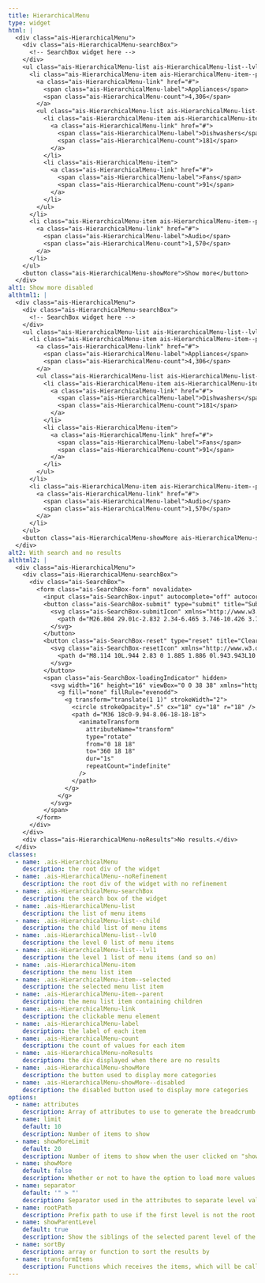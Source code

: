 ```yaml
---
title: HierarchicalMenu
type: widget
html: |
  <div class="ais-HierarchicalMenu">
    <div class="ais-HierarchicalMenu-searchBox">
      <!-- SearchBox widget here -->
    </div>
    <ul class="ais-HierarchicalMenu-list ais-HierarchicalMenu-list--lvl0">
      <li class="ais-HierarchicalMenu-item ais-HierarchicalMenu-item--parent ais-HierarchicalMenu-item--selected">
        <a class="ais-HierarchicalMenu-link" href="#">
          <span class="ais-HierarchicalMenu-label">Appliances</span>
          <span class="ais-HierarchicalMenu-count">4,306</span>
        </a>
        <ul class="ais-HierarchicalMenu-list ais-HierarchicalMenu-list--child ais-HierarchicalMenu-list--lvl1">
          <li class="ais-HierarchicalMenu-item ais-HierarchicalMenu-item--parent">
            <a class="ais-HierarchicalMenu-link" href="#">
              <span class="ais-HierarchicalMenu-label">Dishwashers</span>
              <span class="ais-HierarchicalMenu-count">181</span>
            </a>
          </li>
          <li class="ais-HierarchicalMenu-item">
            <a class="ais-HierarchicalMenu-link" href="#">
              <span class="ais-HierarchicalMenu-label">Fans</span>
              <span class="ais-HierarchicalMenu-count">91</span>
            </a>
          </li>
        </ul>
      </li>
      <li class="ais-HierarchicalMenu-item ais-HierarchicalMenu-item--parent">
        <a class="ais-HierarchicalMenu-link" href="#">
          <span class="ais-HierarchicalMenu-label">Audio</span>
          <span class="ais-HierarchicalMenu-count">1,570</span>
        </a>
      </li>
    </ul>
    <button class="ais-HierarchicalMenu-showMore">Show more</button>
  </div>
alt1: Show more disabled
althtml1: |
  <div class="ais-HierarchicalMenu">
    <div class="ais-HierarchicalMenu-searchBox">
      <!-- SearchBox widget here -->
    </div>
    <ul class="ais-HierarchicalMenu-list ais-HierarchicalMenu-list--lvl0">
      <li class="ais-HierarchicalMenu-item ais-HierarchicalMenu-item--parent ais-HierarchicalMenu-item--selected">
        <a class="ais-HierarchicalMenu-link" href="#">
          <span class="ais-HierarchicalMenu-label">Appliances</span>
          <span class="ais-HierarchicalMenu-count">4,306</span>
        </a>
        <ul class="ais-HierarchicalMenu-list ais-HierarchicalMenu-list--child ais-HierarchicalMenu-list--lvl1">
          <li class="ais-HierarchicalMenu-item ais-HierarchicalMenu-item--parent">
            <a class="ais-HierarchicalMenu-link" href="#">
              <span class="ais-HierarchicalMenu-label">Dishwashers</span>
              <span class="ais-HierarchicalMenu-count">181</span>
            </a>
          </li>
          <li class="ais-HierarchicalMenu-item">
            <a class="ais-HierarchicalMenu-link" href="#">
              <span class="ais-HierarchicalMenu-label">Fans</span>
              <span class="ais-HierarchicalMenu-count">91</span>
            </a>
          </li>
        </ul>
      </li>
      <li class="ais-HierarchicalMenu-item ais-HierarchicalMenu-item--parent">
        <a class="ais-HierarchicalMenu-link" href="#">
          <span class="ais-HierarchicalMenu-label">Audio</span>
          <span class="ais-HierarchicalMenu-count">1,570</span>
        </a>
      </li>
    </ul>
    <button class="ais-HierarchicalMenu-showMore ais-HierarchicalMenu-showMore--disabled" disabled>Show more</button>
  </div>
alt2: With search and no results
althtml2: |
  <div class="ais-HierarchicalMenu">
    <div class="ais-HierarchicalMenu-searchBox">
      <div class="ais-SearchBox">
        <form class="ais-SearchBox-form" novalidate>
          <input class="ais-SearchBox-input" autocomplete="off" autocorrect="off" autocapitalize="off" placeholder="Search for products" spellcheck="false" maxlength="512" type="search" value="" />
          <button class="ais-SearchBox-submit" type="submit" title="Submit the search query.">
            <svg class="ais-SearchBox-submitIcon" xmlns="http://www.w3.org/2000/svg" width="10" height="10" viewBox="0 0 40 40">
              <path d="M26.804 29.01c-2.832 2.34-6.465 3.746-10.426 3.746C7.333 32.756 0 25.424 0 16.378 0 7.333 7.333 0 16.378 0c9.046 0 16.378 7.333 16.378 16.378 0 3.96-1.406 7.594-3.746 10.426l10.534 10.534c.607.607.61 1.59-.004 2.202-.61.61-1.597.61-2.202.004L26.804 29.01zm-10.426.627c7.323 0 13.26-5.936 13.26-13.26 0-7.32-5.937-13.257-13.26-13.257C9.056 3.12 3.12 9.056 3.12 16.378c0 7.323 5.936 13.26 13.258 13.26z"></path>
            </svg>
          </button>
          <button class="ais-SearchBox-reset" type="reset" title="Clear the search query." hidden>
            <svg class="ais-SearchBox-resetIcon" xmlns="http://www.w3.org/2000/svg" viewBox="0 0 20 20" width="10" height="10">
              <path d="M8.114 10L.944 2.83 0 1.885 1.886 0l.943.943L10 8.113l7.17-7.17.944-.943L20 1.886l-.943.943-7.17 7.17 7.17 7.17.943.944L18.114 20l-.943-.943-7.17-7.17-7.17 7.17-.944.943L0 18.114l.943-.943L8.113 10z"></path>
            </svg>
          </button>
          <span class="ais-SearchBox-loadingIndicator" hidden>
            <svg width="16" height="16" viewBox="0 0 38 38" xmlns="http://www.w3.org/2000/svg" stroke="#444" class="ais-SearchBox-loadingIcon">
              <g fill="none" fillRule="evenodd">
                <g transform="translate(1 1)" strokeWidth="2">
                  <circle strokeOpacity=".5" cx="18" cy="18" r="18" />
                  <path d="M36 18c0-9.94-8.06-18-18-18">
                    <animateTransform
                      attributeName="transform"
                      type="rotate"
                      from="0 18 18"
                      to="360 18 18"
                      dur="1s"
                      repeatCount="indefinite"
                    />
                  </path>
                </g>
              </g>
            </svg>
          </span>
        </form>
      </div>
    </div>
    <div class="ais-HierarchicalMenu-noResults">No results.</div>
  </div>
classes:
  - name: .ais-HierarchicalMenu
    description: the root div of the widget
  - name: .ais-HierarchicalMenu--noRefinement
    description: the root div of the widget with no refinement
  - name: .ais-HierarchicalMenu-searchBox
    description: the search box of the widget
  - name: .ais-HierarchicalMenu-list
    description: the list of menu items
  - name: .ais-HierarchicalMenu-list--child
    description: the child list of menu items
  - name: .ais-HierarchicalMenu-list--lvl0
    description: the level 0 list of menu items
  - name: .ais-HierarchicalMenu-list--lvl1
    description: the level 1 list of menu items (and so on)
  - name: .ais-HierarchicalMenu-item
    description: the menu list item
  - name: .ais-HierarchicalMenu-item--selected
    description: the selected menu list item
  - name: .ais-HierarchicalMenu-item--parent
    description: the menu list item containing children
  - name: .ais-HierarchicalMenu-link
    description: the clickable menu element
  - name: .ais-HierarchicalMenu-label
    description: the label of each item
  - name: .ais-HierarchicalMenu-count
    description: the count of values for each item
  - name: .ais-HierarchicalMenu-noResults
    description: the div displayed when there are no results
  - name: .ais-HierarchicalMenu-showMore
    description: the button used to display more categories
  - name: .ais-HierarchicalMenu-showMore--disabled
    description: the disabled button used to display more categories
options:
  - name: attributes
    description: Array of attributes to use to generate the breadcrumb
  - name: limit
    default: 10
    description: Number of items to show
  - name: showMoreLimit
    default: 20
    description: Number of items to show when the user clicked on "show more items"
  - name: showMore
    default: false
    description: Whether or not to have the option to load more values
  - name: separator
    default: '" > "'
    description: Separator used in the attributes to separate level values
  - name: rootPath
    description: Prefix path to use if the first level is not the root level.
  - name: showParentLevel
    default: true
    description: Show the siblings of the selected parent level of the current refined value. This does not impact the root level.
  - name: sortBy
    description: array or function to sort the results by
  - name: transformItems
    description: Functions which receives the items, which will be called before displaying them, useful for mapping over the items to transform them. Return a new array with the same shape as the original array.
---
```

